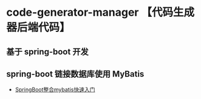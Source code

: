 # code-generator-manager 【代码生成器后端代码】

## 基于 spring-boot 开发

## spring-boot 链接数据库使用 MyBatis

- [SpringBoot整合mybatis快速入门](https://www.jianshu.com/p/541874714907)
